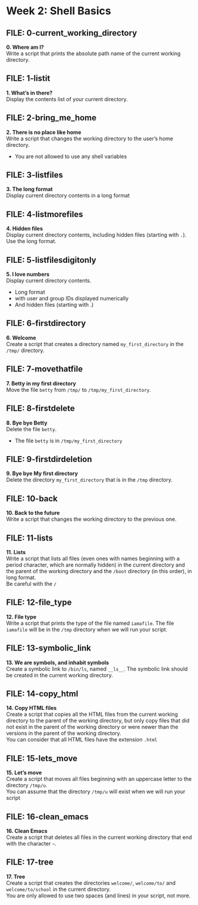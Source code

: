 # Week 2: Shell Basics

## FILE: 0-current_working_directory
**0. Where am I?**\
Write a script that prints the absolute path name of the current working directory.

## FILE: 1-listit
**1. What’s in there?**\
Display the contents list of your current directory.

## FILE: 2-bring_me_home
**2. There is no place like home**\
Write a script that changes the working directory to the user’s home directory.
- You are not allowed to use any shell variables

## FILE: 3-listfiles
**3. The long format**\
Display current directory contents in a long format

## FILE: 4-listmorefiles
**4. Hidden files**\
Display current directory contents, including hidden files (starting with `.`). Use the long format.

## FILE: 5-listfilesdigitonly
**5. I love numbers**\
Display current directory contents.
- Long format
- with user and group IDs displayed numerically
- And hidden files (starting with .)

## FILE: 6-firstdirectory
**6. Welcome**\
Create a script that creates a directory named `my_first_directory` in the `/tmp/` directory.

## FILE: 7-movethatfile
**7. Betty in my first directory**\
Move the file `betty` from `/tmp/` to `/tmp/my_first_directory`.

## FILE: 8-firstdelete
**8. Bye bye Betty**\
Delete the file `betty`.
- The file `betty` is in `/tmp/my_first_directory`

## FILE: 9-firstdirdeletion
**9. Bye bye My first directory**\
Delete the directory `my_first_directory` that is in the `/tmp` directory.

## FILE: 10-back
**10. Back to the future**\
Write a script that changes the working directory to the previous one.

## FILE: 11-lists
**11. Lists**\
Write a script that lists all files (even ones with names beginning with a period character, which are normally hidden) in the current directory and the parent of the working directory and the `/boot` directory (in this order), in long format.\
Be careful with the `/`

## FILE: 12-file_type
**12. File type**\
Write a script that prints the type of the file named `iamafile`. The file `iamafile` will be in the `/tmp` directory when we will run your script.

## FILE: 13-symbolic_link
**13. We are symbols, and inhabit symbols**\
Create a symbolic link to `/bin/ls`, named `__ls__`. The symbolic link should be created in the current working directory.

## FILE: 14-copy_html
**14. Copy HTML files**\
Create a script that copies all the HTML files from the current working directory to the parent of the working directory, but only copy files that did not exist in the parent of the working directory or were newer than the versions in the parent of the working directory.\
You can consider that all HTML files have the extension `.html`

## FILE: 15-lets_move
**15. Let’s move**\
Create a script that moves all files beginning with an uppercase letter to the directory `/tmp/u`.\
You can assume that the directory `/tmp/u` will exist when we will run your script

## FILE: 16-clean_emacs
**16. Clean Emacs**\
Create a script that deletes all files in the current working directory that end with the character `~`.

## FILE: 17-tree
**17. Tree**\
Create a script that creates the directories `welcome/`, `welcome/to/` and `welcome/to/school` in the current directory.\
You are only allowed to use two spaces (and lines) in your script, not more.

